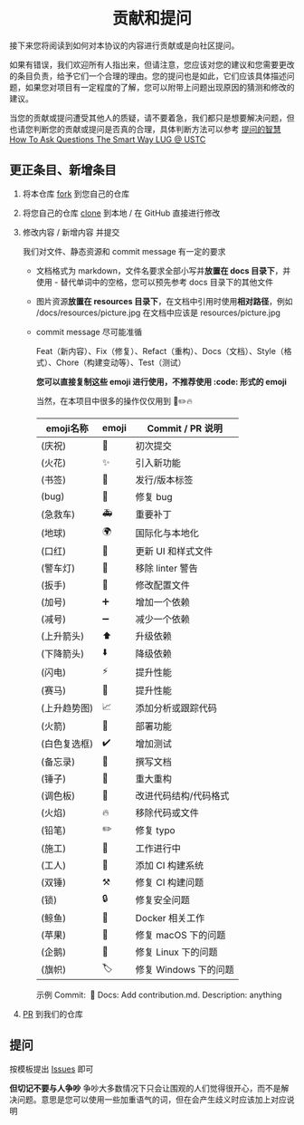 <h1 align="center">贡献和提问</h1>

接下来您将阅读到如何对本协议的内容进行贡献或是向社区提问。

如果有错误，我们欢迎所有人指出来，但请注意，您应该对您的建议和您需要更改的条目负责，给予它们一个合理的理由。您的提问也是如此，它们应该具体描述问题，如果您对项目有一定程度的了解，您可以附带上问题出现原因的猜测和修改的建议。

当您的贡献或提问遭受其他人的质疑，请不要着急，我们都只是想要解决问题，但也请您判断您的贡献或提问是否真的合理，具体判断方法可以参考 [提问的智慧 How To Ask Questions The Smart Way LUG @ USTC](https://lug.ustc.edu.cn/wiki/doc/smart-questions/)

## 更正条目、新增条目

1. 将本仓库 [fork](https://docs.github.com/en/get-started/quickstart/fork-a-repo) 到您自己的仓库

2. 将您自己的仓库 [clone](https://github.com/git-guides/git-clone) 到本地 / 在 GitHub 直接进行修改

3. 修改内容 / 新增内容 并提交

   我们对文件、静态资源和 commit message 有一定的要求

   - 文档格式为 markdown，文件名要求全部小写并**放置在 docs 目录下**，并使用 - 替代单词中的空格，您可以预先参考 docs 目录下的其他文件

   - 图片资源**放置在 resources 目录下**，在文档中引用时使用**相对路径**，例如 /docs/resources/picture.jpg 在文档中应该是 resources/picture.jpg

   - commit message 尽可能准循

     Feat（新内容）、Fix（修复）、Refact（重构）、Docs（文档）、Style（格式）、Chore（构建变动等）、Test（测试）

     **您可以直接复制这些 emoji 进行使用，不推荐使用 :code: 形式的 emoji**

     当然，在本项目中很多的操作仅仅用到 📝✏️🔥

     | emoji名称    | emoji | Commit / PR 说明      |
     | ------------ | ----- | --------------------- |
     | (庆祝)       | 🎉     | 初次提交              |
     | (火花)       | ✨     | 引入新功能            |
     | (书签)       | 🔖     | 发行/版本标签         |
     | (bug)        | 🐛     | 修复 bug              |
     | (急救车)     | 🚑     | 重要补丁              |
     | (地球)       | 🌍     | 国际化与本地化        |
     | (口红)       | 💄     | 更新 UI 和样式文件    |
     | (警车灯)     | 🚨     | 移除 linter 警告      |
     | (扳手)       | 🔧     | 修改配置文件          |
     | (加号)       | ➕     | 增加一个依赖          |
     | (减号)       | ➖     | 减少一个依赖          |
     | (上升箭头)   | ⬆️     | 升级依赖              |
     | (下降箭头)   | ⬇️     | 降级依赖              |
     | (闪电)       | ⚡️     | 提升性能              |
     | (赛马)       | 🐎     | 提升性能              |
     | (上升趋势图) | 📈     | 添加分析或跟踪代码    |
     | (火箭)       | 🚀     | 部署功能              |
     | (白色复选框) | ✔️     | 增加测试              |
     | (备忘录)     | 📝     | 撰写文档              |
     | (锤子)       | 🔨     | 重大重构              |
     | (调色板)     | 🎨     | 改进代码结构/代码格式 |
     | (火焰)       | 🔥     | 移除代码或文件        |
     | (铅笔)       | ✏️     | 修复 typo             |
     | (施工)       | 🚧     | 工作进行中            |
     | (工人)       | 👷     | 添加 CI 构建系统      |
     | (双锤)       | ⚒️     | 修复 CI 构建问题      |
     | (锁)         | 🔒     | 修复安全问题          |
     | (鲸鱼)       | 🐳     | Docker 相关工作       |
     | (苹果)       | 🍎     | 修复 macOS 下的问题   |
     | (企鹅)       | 🐧     | 修复 Linux 下的问题   |
     | (旗帜)       | 🏷️     | 修复 Windows 下的问题 |

     示例
     Commit: ​ 📝 Docs: Add contribution.md.
     Description: anything

4. [PR](https://docs.github.com/en/pull-requests/collaborating-with-pull-requests/proposing-changes-to-your-work-with-pull-requests/about-pull-requests#:~:text=Pull%20requests%20let%20you%20tell%20others%20about%20changes,your%20changes%20are%20merged%20into%20the%20base%20branch.) 到我们的仓库

## 提问

按模板提出 [Issues](https://github.com/CatkatPowered/kat-protocol/issues) 即可

**但切记不要与人争吵** 争吵大多数情况下只会让围观的人们觉得很开心，而不是解决问题。意思是您可以使用一些加重语气的词，但在会产生歧义时应该加上对应说明